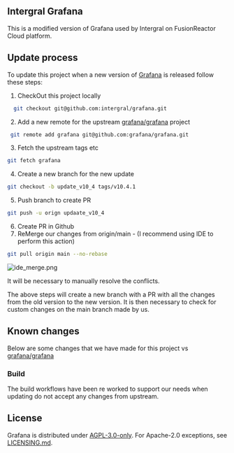 ## Intergral Grafana

This is a modified version of Grafana used by Intergral on FusionReactor Cloud platform.

## Update process

To update this project when a new version of [Grafana](https://github.com/grafana/grafana) is released follow these
steps:

1. CheckOut this project locally

```bash
  git checkout git@github.com:intergral/grafana.git
```

2. Add a new remote for the upstream [grafana/grafana](https://github.com/grafana/grafana) project

```bash
 git remote add grafana git@github.com:grafana/grafana.git
```

3. Fetch the upstream tags etc

```bash
git fetch grafana
```

4. Create a new branch for the new update

```bash
git checkout -b update_v10_4 tags/v10.4.1
```

5. Push branch to create PR

```bash
git push -u orign updaate_v10_4
```

6. Create PR in Github
7. ReMerge our changes from origin/main - (I recommend using IDE to perform this action)
```bash
git pull origin main --no-rebase
```
![ide_merge.png](ide_merge.png)

It will be necessary to manually resolve the conflicts.

The above steps will create a new branch with a PR with all the changes from the old version to the new version. It is
then necessary to check for custom changes on the main branch made by us.

## Known changes

Below are some changes that we have made for this project vs [grafana/grafana](https://github.com/grafana/grafana)

### Build

The build workflows have been re worked to support our needs when updating do not accept any changes from upstream.

## License

Grafana is distributed under [AGPL-3.0-only](LICENSE). For Apache-2.0 exceptions,
see [LICENSING.md](https://github.com/grafana/grafana/blob/HEAD/LICENSING.md).
